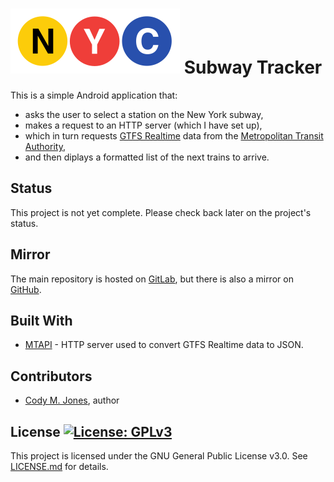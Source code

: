 # ![NYC](lib/src/main/res/drawable/icon_small.png) Subway Tracker

This is a simple Android application that:

* asks the user to select a station on the New York subway,
* makes a request to an HTTP server (which I have set up), 
* which in turn requests [GTFS Realtime](https://developers.google.com/transit/gtfs-realtime/) data from the [Metropolitan Transit Authority](https://new.mta.info/),
* and then diplays a formatted list of the next trains to arrive.

## Status

This project is not yet complete. Please check back later on the project's
status.

## Mirror

The main repository is hosted on [GitLab](https://gitlab.com/cmjones/nyc-subway-tracker), but there is also a mirror on [GitHub](https://github.com/jones-cody/nyc-subway-tracker/).

## Built With

* [MTAPI](https://github.com/jonthornton/MTAPI/) - HTTP server used to convert GTFS Realtime data to JSON.

## Contributors

* [Cody M. Jones](https://gitlab.com/cmjones), author

## License [![License: GPLv3](https://img.shields.io/badge/License-GPLv3-blue.svg)](https://www.gnu.org/licenses/gpl-3.0)

This project is licensed under the GNU General Public License v3.0. See [LICENSE.md](LICENSE.md) for details.
